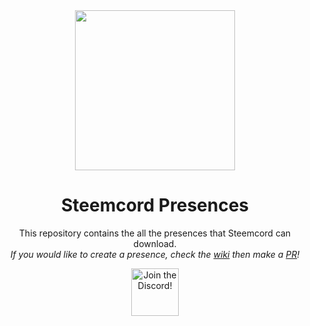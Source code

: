 <div align="center">
<img src="https://get.snaz.in/3GB6iJT.png" width="256">

# Steemcord Presences

This repository contains the all the presences that Steemcord can download.  
*If you would like to create a presence, check the [wiki](https://github.com/Steemcord/Presences/wiki/Publishing-a-Presence) then make a [PR](https://github.com/Steemcord/Presences/pulls)!*

</div>

<div align="center">
    <a target="_blank" href="https://snaz.in/steemcord/discord" title="Join the Discord!">
        <img  src="https://discordapp.com/api/guilds/311027228177727508/widget.png?style=banner2" height="76px" draggable="false" alt="Join the Discord!">
    </a>
</div>